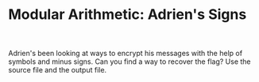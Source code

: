 # Modular Arithmetic: Adrien's Signs
<br>
<br>
Adrien's been looking at ways to encrypt his messages with the help of symbols and minus signs. Can you find a way to recover the flag? Use the source file and the output file.
